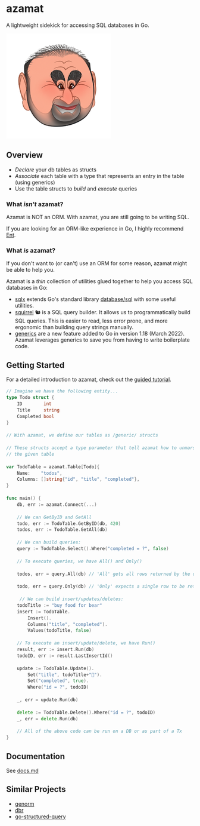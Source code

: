 # azamat

A lightweight sidekick for accessing SQL databases in Go.

<img alt="Azamat Bagatov" width="281" src=".github/assets/azamat.png" />

## Overview

- _Declare_ your db tables as structs
- _Associate_ each table with a type that represents an entry in the table (using generics)
- Use the table structs to _build_ and _execute_ queries

### What _isn't_ azamat?

Azamat is NOT an ORM. With azamat, you are still going to be writing SQL.

If you are looking for an ORM-like experience in Go, I highly recommend [Ent](https://entgo.io/).

### What _is_ azamat?

If you don't want to (or can't) use an ORM for some reason, azamat might be able to help you.

Azamat is a _thin_ collection of utilities glued together to help you access SQL databases in Go:

- [sqlx](http://jmoiron.github.io/sqlx/) extends Go's standard library [database/sql](https://pkg.go.dev/database/sql) with some useful utilities.
- [squirrel](https://github.com/Masterminds/squirrel) 🐿 is a SQL query builder. It allows us to programmatically build SQL queries. This is easier to read, less error prone, and more ergonomic than building query strings manually.
- [generics](https://go.dev/doc/tutorial/generics) are a new feature added to Go in version 1.18 (March 2022). Azamat leverages generics to save you from having to write boilerplate code.

## Getting Started

For a detailed introduction to azamat, check out the [guided tutorial](tutorial.md).

```go
// Imagine we have the following entity...
type Todo struct {
    ID        int
    Title     string
    Completed bool
}

// With azamat, we define our tables as /generic/ structs

// These structs accept a type parameter that tell azamat how to unmarshal rows in
// the given table

var TodoTable = azamat.Table[Todo]{
    Name:    "todos",
    Columns: []string{"id", "title", "completed"},
}

func main() {
    db, err := azamat.Connect(...)

    // We can GetByID and GetAll
    todo, err := TodoTable.GetByID(db, 420)
    todos, err := TodoTable.GetAll(db)

    // We can build queries:
    query := TodoTable.Select().Where("completed = ?", false)

    // To execute queries, we have All() and Only()

    todos, err = query.All(db) // 'All' gets all rows returned by the query

    todo, err = query.Only(db) // 'Only' expects a single row to be returned

     // We can build insert/updates/deletes:
    todoTitle := "buy food for bear"
    insert := TodoTable.
        Insert().
        Columns("title", "completed").
        Values(todoTitle, false)

    // To execute an insert/update/delete, we have Run()
    result, err := insert.Run(db)
    todoID, err := result.LastInsertId()

    update := TodoTable.Update().
        Set("title", todoTitle+"🐻").
        Set("completed", true).
        Where("id = ?", todoID)

    _, err = update.Run(db)

    delete := TodoTable.Delete().Where("id = ?", todoID)
    _, err = delete.Run(db)

    // All of the above code can be run on a DB or as part of a Tx
}
```

## Documentation

See [docs.md](docs.md)

## Similar Projects

- [genorm](https://github.com/mazrean/genorm)
- [dbr](https://github.com/gocraft/dbr)
- [go-structured-query](https://github.com/bokwoon95/go-structured-query)
